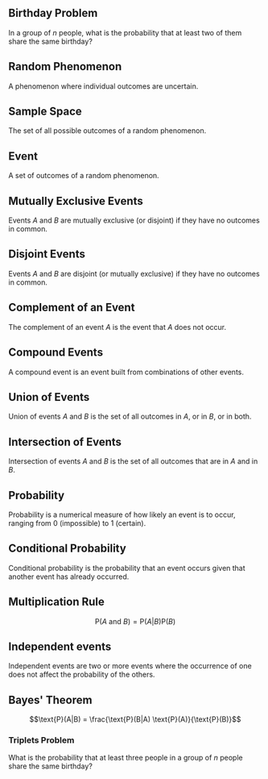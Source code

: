 ## Birthday Problem
In a group of $n$ people, what is the probability that at least two of them share the same birthday?

## Random Phenomenon
A phenomenon where individual outcomes are uncertain. 

## Sample Space
The set of all possible outcomes of a random phenomenon. 

## Event
A set of outcomes of a random phenomenon.

## Mutually Exclusive Events
Events $A$ and $B$ are mutually exclusive (or disjoint) if they have no outcomes in common.

## Disjoint Events
Events $A$ and $B$ are disjoint (or mutually exclusive) if they have no outcomes in common.

## Complement of an Event
The complement of an event $A$ is the event that $A$ does not occur.

## Compound Events
A  compound event is an event built from combinations of other events.

## Union of Events
Union of events $A$ and $B$ is the set of all outcomes in $A$, or in $B$, or in both.

## Intersection of Events
Intersection of events $A$ and $B$ is the set of all outcomes that are in $A$ and in $B$.

## Probability
Probability is a numerical measure of how likely an event is to occur, ranging from 0 (impossible) to 1 (certain).

## Conditional Probability
Conditional probability is the probability that an event occurs given that another event has already occurred.

## Multiplication Rule
$$\text{P}(A \text{ and } B) = \text{P}(A|B) \text{P}(B)$$

## Independent events
Independent events are two or more events where the occurrence of one does not affect the probability of the others.

## Bayes' Theorem
$$\text{P}(A|B)  = \frac{\text{P}(B|A) \text{P}(A)}{\text{P}(B)}$$

### Triplets Problem
What is the probability that at least three people in a group of $n$ people share the same birthday?